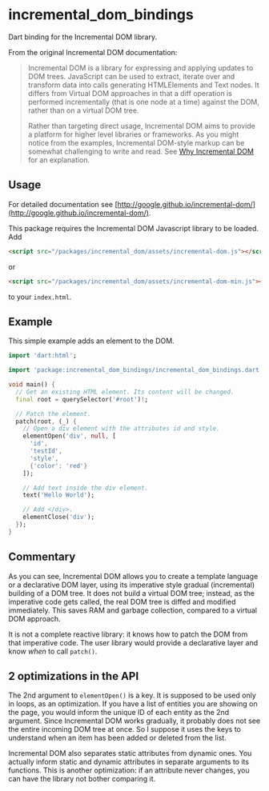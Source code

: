 # incremental_dom_bindings
Dart binding for the Incremental DOM library.

From the original Incremental DOM documentation:
>Incremental DOM is a library for expressing and applying updates to DOM trees. JavaScript can be used to extract, iterate over and transform data into calls generating HTMLElements and Text nodes. It differs from Virtual DOM approaches in that a diff operation is performed incrementally (that is one node at a time) against the DOM, rather than on a virtual DOM tree.
>
>Rather than targeting direct usage, Incremental DOM aims to provide a platform for higher level libraries or frameworks. As you might notice from the examples, Incremental DOM-style markup can be somewhat challenging to write and read. See [Why Incremental DOM](http://google.github.io/incremental-dom/#why-incremental-dom) for an explanation.

## Usage
For detailed documentation see [http://google.github.io/incremental-dom/](http://google.github.io/incremental-dom/).

This package requires the Incremental DOM Javascript library to be loaded. Add
```html
<script src="/packages/incremental_dom/assets/incremental-dom.js"></script>
```
or 
```html
<script src="/packages/incremental_dom/assets/incremental-dom-min.js"></script>
```
to your `index.html`.

## Example
This simple example adds an element to the DOM.
```dart
import 'dart:html';

import 'package:incremental_dom_bindings/incremental_dom_bindings.dart';

void main() {
  // Get an existing HTML element. Its content will be changed.
  final root = querySelector('#root')!;

  // Patch the element.
  patch(root, (_) {
    // Open a div element with the attributes id and style.
    elementOpen('div', null, [
      'id',
      'testId',
      'style',
      {'color': 'red'}
    ]);

    // Add text inside the div element.
    text('Hello World');

    // Add </div>.
    elementClose('div');
  });
}
```

## Commentary

As you can see, Incremental DOM allows you to create a template language or a declarative DOM layer, using its imperative style gradual (incremental) building of a DOM tree. It does not build a virtual DOM tree; instead, as the imperative code gets called, the real DOM tree is diffed and modified immediately. This saves RAM and garbage collection, compared to a virtual DOM approach.

It is not a complete reactive library: it knows how to patch the DOM from that imperative code. The user library would provide a declarative layer and know *when* to call `patch()`.

## 2 optimizations in the API

The 2nd argument to `elementOpen()` is a key. It is supposed to be used only in loops, as an optimization. If you have a list of entities you are showing on the page, you would inform the unique ID of each entity as the 2nd argument. Since Incremental DOM works gradually, it probably does not see the entire incoming DOM tree at once. So I suppose it uses the keys to understand when an item has been added or deleted from the list.

Incremental DOM also separates static attributes from dynamic ones. You actually inform static and dynamic attributes in separate arguments to its functions. This is another optimization: if an attribute never changes, you can have the library not bother comparing it.

